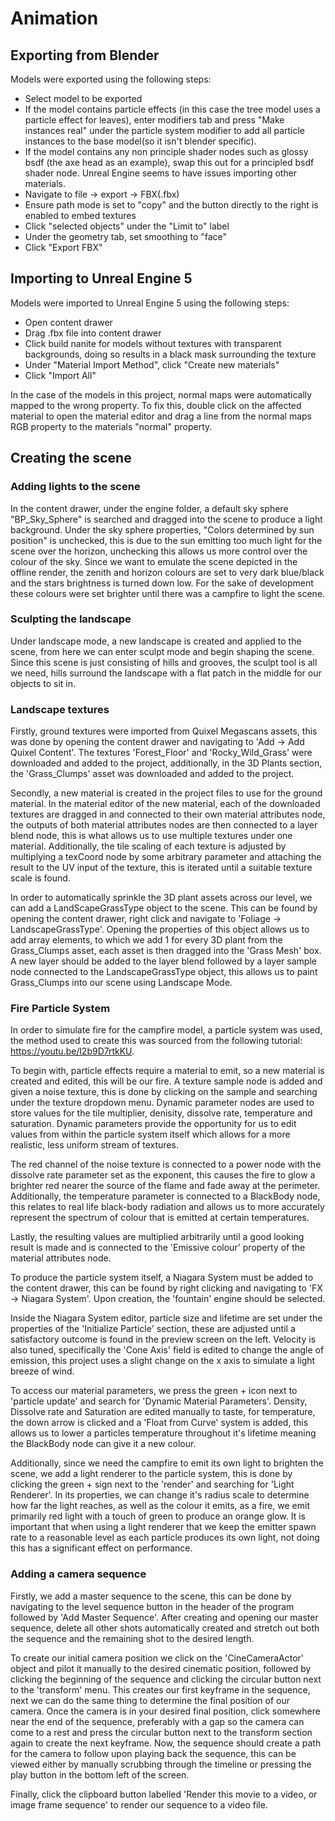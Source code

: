 # Animation

## Exporting from Blender

Models were exported using the following steps:
- Select model to be exported
- If the model contains particle effects (in this case the tree model uses a particle effect for leaves), enter modifiers tab and press "Make instances real" under the particle system modifier to add all particle instances to the base model(so it isn't blender specific).
- If the model contains any non principle shader nodes such as glossy bsdf (the axe head as an example), swap this out for a principled bsdf shader node. Unreal Engine seems to have issues importing other materials.
- Navigate to file -> export -> FBX(.fbx)
- Ensure path mode is set to "copy" and the button directly to the right is enabled to embed textures
- Click "selected objects" under the "Limit to" label
- Under the geometry tab, set smoothing to "face"
- Click "Export FBX"

## Importing to Unreal Engine 5

Models were imported to Unreal Engine 5 using the following steps:
- Open content drawer
- Drag .fbx file into content drawer
- Click build nanite for models without textures with transparent backgrounds, doing so results in a black mask surrounding the texture
- Under "Material Import Method", click "Create new materials"
- Click "Import All"

In the case of the models in this project, normal maps were automatically mapped to the wrong property. To fix this, double click on the affected material to open the material editor and drag a line from the normal maps RGB property to the materials "normal" property.

## Creating the scene

### Adding lights to the scene

In the content drawer, under the engine folder, a default sky sphere "BP_Sky_Sphere" is searched and dragged into the scene to produce a light background. Under the sky sphere properties, "Colors determined by sun position" is unchecked, this is due to the sun emitting too much light for the scene over the horizon, unchecking this allows us more control over the colour of the sky.
Since we want to emulate the scene depicted in the offline render, the zenith and horizon colours are set to very dark blue/black and the stars brightness is turned down low. For the sake of development these colours were set brighter until there was a campfire to light the scene.

### Sculpting the landscape

Under landscape mode, a new landscape is created and applied to the scene, from here we can enter sculpt mode and begin shaping the scene. Since this scene is just consisting of hills and grooves, the sculpt tool is all we need, hills surround the landscape with a flat patch in the middle for our objects to sit in.

### Landscape textures

Firstly, ground textures were imported from Quixel Megascans assets, this was done by opening the content drawer and navigating to 'Add -> Add Quixel Content'. The textures 'Forest_Floor' and 'Rocky_Wild_Grass' were downloaded and added to the project, additionally, in the 3D Plants section, the 'Grass_Clumps' asset was downloaded and added to the project.

Secondly, a new material is created in the project files to use for the ground material. In the material editor of the new material, each of the downloaded textures are dragged in and connected to their own material attributes node, the outputs of both material attributes nodes are then connected to a layer blend node, this is what allows us to use multiple textures under one material. Additionally, the tile scaling of each texture is adjusted by multiplying a texCoord node by some arbitrary parameter and attaching the result to the UV input of the texture, this is iterated until a suitable texture scale is found.

In order to automatically sprinkle the 3D plant assets across our level, we can add a LandScapeGrassType object to the scene. This can be found by opening the content drawer, right click and navigate to 'Foliage -> LandscapeGrassType'. Opening the properties of this object allows us to add array elements, to which we add 1 for every 3D plant from the Grass_Clumps asset, each asset is then dragged into the 'Grass Mesh' box. A new layer should be added to the layer blend followed by a layer sample node connected to the LandscapeGrassType object, this allows us to paint Grass_Clumps into our scene using Landscape Mode.

### Fire Particle System

In order to simulate fire for the campfire model, a particle system was used, the method used to create this was sourced from the following tutorial: https://youtu.be/l2b9D7rtkKU.

To begin with, particle effects require a material to emit, so a new material is created and edited, this will be our fire. A texture sample node is added and given a noise texture, this is done by clicking on the sample and searching under the texture dropdown menu. Dynamic parameter nodes are used to store values for the tile multiplier, denisity, dissolve rate, temperature and saturation. Dynamic parameters provide the opportunity for us to edit values from within the particle system itself which allows for a more realistic, less uniform stream of textures.

The red channel of the noise texture is connected to a power node with the dissolve rate parameter set as the exponent, this causes the fire to glow a brighter red nearer the source of the flame and fade away at the perimeter. Additionally, the temperature parameter is connected to a BlackBody node, this relates to real life black-body radiation and allows us to more accurately represent the spectrum of colour that is emitted at certain temperatures.

Lastly, the resulting values are multiplied arbitrarily until a good looking result is made and is connected to the 'Emissive colour' property of the material attributes node.

To produce the particle system itself, a Niagara System must be added to the content drawer, this can be found by right clicking and navigating to 'FX -> Niagara System'. Upon creation, the 'fountain' engine should be selected.

Inside the Niagara System editor, particle size and lifetime are set under the properties of the 'Initialize Particle' section, these are adjusted until a satisfactory outcome is found in the preview screen on the left. Velocity is also tuned, specifically the 'Cone Axis' field is edited to change the angle of emission, this project uses a slight change on the x axis to simulate a light breeze of wind.

To access our material parameters, we press the green + icon next to 'particle update' and search for 'Dynamic Material Parameters'. Density, Dissolve rate and Saturation are edited manually to taste, for temperature, the down arrow is clicked and a 'Float from Curve' system is added, this allows us to lower a particles temperature throughout it's lifetime meaning the BlackBody node can give it a new colour.

Additionally, since we need the campfire to emit its own light to brighten the scene, we add a light renderer to the particle system, this is done by clicking the green + sign next to the 'render' and searching for 'Light Renderer'. In its properties, we can change it's radius scale to determine how far the light reaches, as well as the colour it emits, as a fire, we emit primarily red light with a touch of green to produce an orange glow. It is important that when using a light renderer that we keep the emitter spawn rate to a reasonable level as each particle produces its own light, not doing this has a significant effect on performance.

### Adding a camera sequence

Firstly, we add a master sequence to the scene, this can be done by navigating to the level sequence button in the header of the program followed by 'Add Master Sequence'. After creating and opening our master sequence, delete all other shots automatically created and stretch out both the sequence and the remaining shot to the desired length.

To create our initial camera position we click on the 'CineCameraActor' object and pilot it manually to the desired cinematic position, followed by clicking the beginning of the sequence and clicking the circular button next to the 'transform' menu. This creates our first keyframe in the sequence, next we can do the same thing to determine the final position of our camera. Once the camera is in your desired final position, click somewhere near the end of the sequence, preferably with a gap so the camera can come to a rest and press the circular button next to the transform section again to create the next keyframe. Now, the sequence should create a path for the camera to follow upon playing back the sequence, this can be viewed either by manually scrubbing through the timeline or pressing the play button in the bottom left of the screen. 

Finally, click the clipboard button labelled 'Render this movie to a video, or image frame sequence' to render our sequence to a video file.
